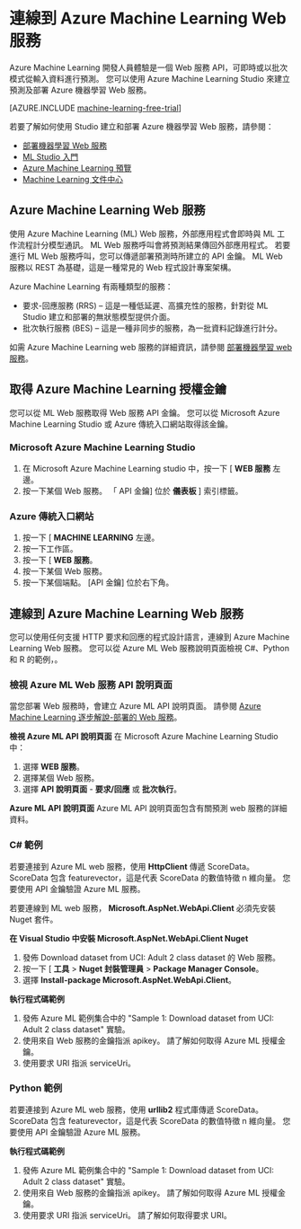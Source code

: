 <properties
    pageTitle="連線到 Azure Machine Learning Web 服務 | Microsoft Azure"
    description="透過 C# 或 Python，使用授權金鑰連線到 Azure Machine Learning Web 服務。"
    services="machine-learning"
    documentationCenter=""
    authors="garyericson"
    manager="paulettm"
    editor="cgronlun" />

<tags
    ms.service="machine-learning"
    ms.workload="data-services"
    ms.tgt_pltfrm="na"
    ms.devlang="na"
    ms.topic="article"
    ms.date="09/09/2015" 
    ms.author="derrickv" />


# 連線到 Azure Machine Learning Web 服務
Azure Machine Learning 開發人員體驗是一個 Web 服務 API，可即時或以批次模式從輸入資料進行預測。 您可以使用 Azure Machine Learning Studio 來建立預測及部署 Azure 機器學習 Web 服務。

[AZURE.INCLUDE [machine-learning-free-trial](../../includes/machine-learning-free-trial.md)]

若要了解如何使用 Studio 建立和部署 Azure 機器學習 Web 服務，請參閱：

- [部署機器學習 Web 服務](machine-learning-publish-a-machine-learning-web-service.md)
- [ML Studio 入門](http://azure.microsoft.com/documentation/videos/getting-started-with-ml-studio/)
- [Azure Machine Learning 預覽](https://studio.azureml.net/)
- [Machine Learning 文件中心](http://azure.microsoft.com/documentation/services/machine-learning/)

## Azure Machine Learning Web 服務 ##

使用 Azure Machine Learning (ML) Web 服務，外部應用程式會即時與 ML 工作流程計分模型通訊。 ML Web 服務呼叫會將預測結果傳回外部應用程式。 若要進行 ML Web 服務呼叫，您可以傳遞部署預測時所建立的 API 金鑰。 ML Web 服務以 REST 為基礎，這是一種常見的 Web 程式設計專案架構。

Azure Machine Learning 有兩種類型的服務：

- 要求-回應服務 (RRS) – 這是一種低延遲、高擴充性的服務，針對從 ML Studio 建立和部署的無狀態模型提供介面。
- 批次執行服務 (BES) – 這是一種非同步的服務，為一批資料記錄進行計分。

如需 Azure Machine Learning web 服務的詳細資訊，請參閱 [部署機器學習 web 服務](machine-learning-publish-a-machine-learning-web-service.md)。

## 取得 Azure Machine Learning 授權金鑰 ##
您可以從 ML Web 服務取得 Web 服務 API 金鑰。 您可以從 Microsoft Azure Machine Learning Studio 或 Azure 傳統入口網站取得該金鑰。
### Microsoft Azure Machine Learning Studio ###
1. 在 Microsoft Azure Machine Learning studio 中，按一下 [ **WEB 服務** 左邊。
2. 按一下某個 Web 服務。 「 API 金鑰] 位於 **儀表板** ] 索引標籤。

### Azure 傳統入口網站 ###

1. 按一下 [ **MACHINE LEARNING** 左邊。
2. 按一下工作區。
3. 按一下 [ **WEB 服務**。
4. 按一下某個 Web 服務。
5. 按一下某個端點。 [API 金鑰] 位於右下角。

## <a id="connect"></a>連線到 Azure Machine Learning Web 服務

您可以使用任何支援 HTTP 要求和回應的程式設計語言，連線到 Azure Machine Learning Web 服務。 您可以從 Azure ML Web 服務說明頁面檢視 C#、Python 和 R 的範例，。

### 檢視 Azure ML Web 服務 API 說明頁面 ###
當您部署 Web 服務時，會建立 Azure ML API 說明頁面。 請參閱 [Azure Machine Learning 逐步解說-部署的 Web 服務](machine-learning-walkthrough-5-publish-web-service.md)。


**檢視 Azure ML API 說明頁面**
在 Microsoft Azure Machine Learning Studio 中：

1. 選擇 **WEB 服務**。
2. 選擇某個 Web 服務。
3. 選擇 **API 說明頁面** - **要求/回應** 或 **批次執行**。


**Azure ML API 說明頁面**
Azure ML API 說明頁面包含有關預測 web 服務的詳細資料。



### C# 範例 ###

若要連接到 Azure ML web 服務，使用 **HttpClient** 傳遞 ScoreData。 ScoreData 包含 featurevector，這是代表 ScoreData 的數值特徵 n 維向量。 您要使用 API 金鑰驗證 Azure ML 服務。

若要連線到 ML web 服務， **Microsoft.AspNet.WebApi.Client** 必須先安裝 Nuget 套件。

**在 Visual Studio 中安裝 Microsoft.AspNet.WebApi.Client Nuget**

1. 發佈 Download dataset from UCI: Adult 2 class dataset 的 Web 服務。
2. 按一下 [ **工具** > **Nuget 封裝管理員** > **Package Manager Console**。
2. 選擇 **Install-package Microsoft.AspNet.WebApi.Client**。

**執行程式碼範例**

1. 發佈 Azure ML 範例集合中的 "Sample 1: Download dataset from UCI: Adult 2 class dataset" 實驗。
2. 使用來自 Web 服務的金鑰指派 apikey。 請了解如何取得 Azure ML 授權金鑰。
3. 使用要求 URI 指派 serviceUri。


### Python 範例 ###

若要連接到 Azure ML web 服務，使用 **urllib2** 程式庫傳遞 ScoreData。 ScoreData 包含 featurevector，這是代表 ScoreData 的數值特徵 n 維向量。 您要使用 API 金鑰驗證 Azure ML 服務。


**執行程式碼範例**

1. 發佈 Azure ML 範例集合中的 "Sample 1: Download dataset from UCI: Adult 2 class dataset" 實驗。
2. 使用來自 Web 服務的金鑰指派 apikey。 請了解如何取得 Azure ML 授權金鑰。
3. 使用要求 URI 指派 serviceUri。 請了解如何取得要求 URI。


